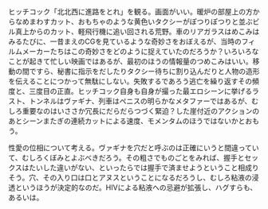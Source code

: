 ヒッチコック「北北西に進路をとれ」を観る。画面がいい。暖炉の部屋上の方からなめまわすカット、おもちゃのような黄色いタクシーがぽつりぽつりと並ぶビル真上からのカット、軽飛行機に追い回される荒野。車のリアガラスはめこみはみるたびに、一昔まえのCGを見ているような奇妙さをおぼえるが、当時のフィルムメーカーたちはこの奇妙さをどのように捉えていたのだろうか？いろいろなことが起きて忙しい映画ではあるが、最初のほうの情報量のつめこみはいい。移動の間ですら、秘書に指示をだしたりタクシー待ちに割り込んだりと人物の造形を伝えることにつかって無駄にしない。失敗するであろう逃亡を繰り返すその頻度と、三度目の正直。ヒッチコック自身も自身が撮った最エロシーンに挙げるラスト、トンネルはヴァギナ、列車はペニスの明らかなメタファーではあるが、むしろ重要なのはいささか冗長にだらだらつづく緊迫？した崖付近のアクションのあとシーンまたぎの連続カットによる速度、モメンタムのほうではないかとおもう。

性愛の位相について考える。ヴァギナを穴だと呼ぶのは正確にいうと間違っていて、むしろくぼみとよぶべきだろう。その粗さでものごとをみれば、握手とセックスはたいした違いがない、といったらでは握手で済ませようということ相成りそう。穴、その入り口は口とアヌスということになるだろうし、むしろ粘液の浸透というほうが決定的なのだ。HIVによる粘液への忌避が拡張し、ハグすらも、あるいは。

